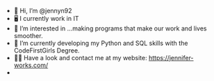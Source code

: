 - 👋 Hi, I’m @jennyn92
- 🖥️ I currently work in IT
- 👀 I’m interested in ...making programs that make our work and lives smoother.
- 🌱 I’m currently developing my Python and SQL skills with the CodeFirstGirls Degree.
- 👩‍💻 Have a look and contact me at my website: https://jennifer-works.com/
- 
<!---
jennyn92/jennyn92 is a ✨ special ✨ repository because its `README.md` (this file) appears on your GitHub profile.
You can click the Preview link to take a look at your changes.
--->
